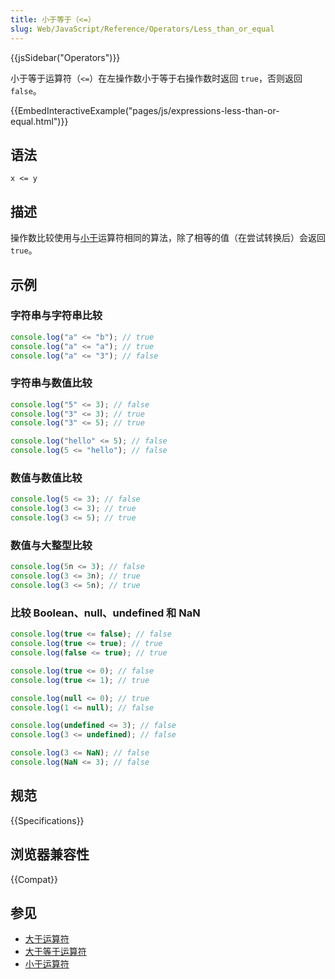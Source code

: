 ```yaml
---
title: 小于等于（<=）
slug: Web/JavaScript/Reference/Operators/Less_than_or_equal
---
```


{{jsSidebar("Operators")}}

小于等于运算符（`<=`）在左操作数小于等于右操作数时返回 `true`，否则返回 `false`。

{{EmbedInteractiveExample("pages/js/expressions-less-than-or-equal.html")}}

## 语法

```js-nolint
x <= y
```

## 描述

操作数比较使用与[小于](/zh-CN/docs/Web/JavaScript/Reference/Operators/Less_than)运算符相同的算法，除了相等的值（在尝试转换后）会返回 `true`。

## 示例

### 字符串与字符串比较

```js
console.log("a" <= "b"); // true
console.log("a" <= "a"); // true
console.log("a" <= "3"); // false
```

### 字符串与数值比较

```js
console.log("5" <= 3); // false
console.log("3" <= 3); // true
console.log("3" <= 5); // true

console.log("hello" <= 5); // false
console.log(5 <= "hello"); // false
```

### 数值与数值比较

```js
console.log(5 <= 3); // false
console.log(3 <= 3); // true
console.log(3 <= 5); // true
```

### 数值与大整型比较

```js
console.log(5n <= 3); // false
console.log(3 <= 3n); // true
console.log(3 <= 5n); // true
```

### 比较 Boolean、null、undefined 和 NaN

```js
console.log(true <= false); // false
console.log(true <= true); // true
console.log(false <= true); // true

console.log(true <= 0); // false
console.log(true <= 1); // true

console.log(null <= 0); // true
console.log(1 <= null); // false

console.log(undefined <= 3); // false
console.log(3 <= undefined); // false

console.log(3 <= NaN); // false
console.log(NaN <= 3); // false
```

## 规范

{{Specifications}}

## 浏览器兼容性

{{Compat}}

## 参见

- [大于运算符](/zh-CN/docs/Web/JavaScript/Reference/Operators/Greater_than)
- [大于等于运算符](/zh-CN/docs/Web/JavaScript/Reference/Operators/Greater_than_or_equal)
- [小于运算符](/zh-CN/docs/Web/JavaScript/Reference/Operators/Less_than)
